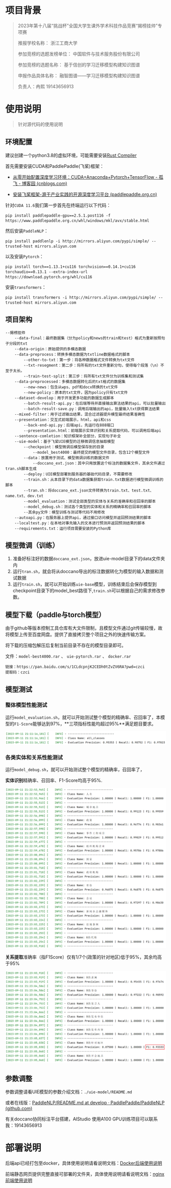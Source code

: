 # 项目背景
> 2023年第十八届“挑战杯”全国大学生课外学术科技作品竞赛“揭榜挂帅”专项赛
>
> 推报学校名称： 浙江工商大学
>
> 参加竞榜的选题发榜单位： 中国软件与技术服务股份有限公司
>
> 参加竞榜的选题名称： 基于信创的学习迁移模型构建知识图谱
>
> 申报作品具体名称： 融智图谱——学习迁移模型构建知识图谱
>
> 负责人：冉熙 19143656913

# 使用说明

> 针对源代码的使用说明

## 环境配置

建议创建一个python3.8的虚拟环境，可能需要安装[Rust Compiler](https://blog.csdn.net/qq_42103091/article/details/123751444)

首先需要安装CUDA和PaddlePaddle(飞桨)框架：

- [从零开始配置深度学习环境：CUDA+Anaconda+Pytorch+TensorFlow - 孤飞 - 博客园 (cnblogs.com)](https://www.cnblogs.com/ranxi169/p/17318803.html)

- [安装飞桨框架-源于产业实践的开源深度学习平台 (paddlepaddle.org.cn)](https://www.paddlepaddle.org.cn/install/quick?docurl=/documentation/docs/zh/install/pip/windows-pip.html)

针对`CUDA 11.6`我们第一步首先在终端运行以下代码：

```
pip install paddlepaddle-gpu==2.5.1.post116 -f https://www.paddlepaddle.org.cn/whl/windows/mkl/avx/stable.html
```

然后安装`PaddleNLP`：

```
pip install paddlenlp -i http://mirrors.aliyun.com/pypi/simple/ --trusted-host mirrors.aliyun.com
```

以及安装`Pytorch`：
```
pip install torch==1.13.1+cu116 torchvision==0.14.1+cu116 torchaudio==0.13.1 --extra-index-url https://download.pytorch.org/whl/cu116
```

安装`transformers`：

```
pip install transformers -i http://mirrors.aliyun.com/pypi/simple/ --trusted-host mirrors.aliyun.com
```

## 项目架构

```
--揭榜挂帅
	--data-final：最终数据集（分为policy和news的train和test）格式为重新按照句子分段的txt
	--data-origin：原始提供的多模态数据
	--data-preprocess：转换多模态数据为txtline数据格式的脚本
		--other-to-txt：第一步：将各种数据格式文件转换为txt文件
		--txt-resegment：第二步：将所有的txt文件重新分句，使得每个段落（\n）不至于太长。
		--train-test-split：第三步：将所有txt文件分为训练集和测试集
	--data-preprocessed：多模态数据转化后的txt格式的数据集
		--new-news：包含从wps、pdf和docx转换的txt文件
		--new-policy：原本的txt文件，因为policy只有txt文件
	--dataset-develop：用于开发更多功能的数据生成脚本
	    --batch-result-api.py：在后端等待并直接输出算法结果的api，可以批量输出
	    --batch-result-save.py：调用后端输出的api，批量输入txt获得算法结果
	--mixed-filter：用于过滤输出结果，混合过滤器提升模型最终结果准确性
	--presentation：交互式前端展示，html，api和css
	    --back-end-api.py：后端api，先运行在888端口
	    --presentation.html：前端展示实体识别和关系提取代码，可以调用后端api
	--sentence-comletion：知识框架补全部分，实现句子补全
	--uie-model：基于飞桨UIE模型的迁移微调信息抽取模型
		--checkpoint：模型微调后模型保存到的目录
			--model_best4000：最终提交的模型文件目录，包含12个模型文件
		--data：放置用于测试、模型微调训练的数据文件
			--doccano_ext.json：其中只用放置这个标注的数据集文件，其余文件通过tran.sh脚本生成
		--deploy：UIE模型部署到服务器的基础代码目录，不需要修改
		--train.sh：从本目录下的data数据集获取train.txt数据进行模型微调训练的脚本
		--tran.sh：将doccano_ext.json文件转换为train.txt、test.txt、name.txt、dev.txt
		--model_evaluation：测试全部类型的实体与关系的准确率和召回率的脚本
		--model_debug.sh：测试各个类型的实体和关系的精确率和召回率的脚本
		--其余py文件：模型训练与测试等代码不用修改    
	--autoapi.py：在服务器上提供api，通过接口访问模型并返回预测结果的脚本
	--localtest.py：在本地对事先输入的文本进行预测并返回预测结果的脚本
	--requirements.txt：运行项目需要安装的Python库	
```

## 模型微调（训练）

1. 准备好标注好的数据`doccano_ext.json`，放进uie-model目录下的data文件夹内
2. 运行`tran.sh`，就会将从doccano导出的标注数据转化为模型的输入数据和测试数据
3. 运行`train.sh`，就可以开始训练`uie-base`模型，训练结束后会保存模型到checkpoint目录下的model_best路径下,`train.sh`可以根据自己的需求修改参数。

## 模型下载（paddle与torch模型）

由于github等版本控制工具仓库有大文件限制，且模型文件通过git传输较慢，故将模型上传至百度网盘。提供了直接拷贝整个项目之外的快速传输方案。

将下载的压缩包解压后复制当前目录不存在的模型目录即可。

文件：`model-best4000.rar` 、 `uie-pytorch.rar` 、 `docker.rar`

```
链接：https://pan.baidu.com/s/1CLdcpnjK2CEDh0tZvZV6RA?pwd=czci 
提取码：czci 
```

## 模型测试

### 整体模型性能测试

运行`model_evaluation.sh`，就可以开始测试整个模型的精确率、召回率了，本模型的`F1-Score`能够达到97%，**三项指标性能均超过95%**满足题目要求。

![](https://raw.githubusercontent.com/ranxi2001/blog-imgs/main/img/20230911212055.png)

### 各类实体和关系性能测试

运行`model_debug.sh`，就可以开始测试整个模型的精确率，召回率了，

**实体识别**精确率、召回率、F1-Score均高于95%.

![](https://raw.githubusercontent.com/ranxi2001/blog-imgs/main/img/指标1.png)

**关系提取**准确率（指F1Score）仅有1/7个(政策的针对地区)低于95%，其余均高于95%

![](https://raw.githubusercontent.com/ranxi2001/blog-imgs/main/img/指标2.png)

## 参数调整

参数调整请看UIE模型的参数介绍文档：`./uie-model/README.md`

或者在线版：[PaddleNLP/README.md at develop · PaddlePaddle/PaddleNLP (github.com)](https://github.com/PaddlePaddle/PaddleNLP/blob/develop/model_zoo/uie/README.md#模型微调)

有关doccano协同标注平台搭建，AIStudio 使用A100 GPU训练项目可以联系我：19143656913

# 部署说明

后端api已经打包至docker，具体使用说明请看说明文档：[Docker后端使用说明](./docker/README-docker.md)

前端静态网页提供完整直接可部署的文件夹，具体使用说明请看说明文档：[nginx前端使用说明](./presentation/frontend/README-frontend.md)